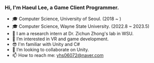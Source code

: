 ### Hi, I'm Haeul Lee, a Game Client Programmer.

- 🎓 Computer Science, University of Seoul. (2018 ~ )
- 🎓 Computer Science, Wayne State University. (2022.8 ~ 2023.5)
- 👊 I am a research intern at Dr. Zichun Zhong's lab in WSU. 
- 🌱 I’m interested in VR and game development.
- 😎 I'm familiar with Unity and C#
- 💞️ I’m looking to collaborate on Unity.
- 📫 How to reach me: yhs06072@naver.com

